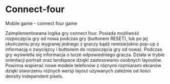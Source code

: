 # Connect-four
Mobile game - connect four game

Zaimplementowana logika gry connect four. Posiada możliwość rozpoczęcia gry od nowa podczas 
gry (buttonem RESET), lub po jej skończeniu przy wygranej jednego z graczy bądź 
remisie(okno pop-up z informacją o zwycięzcy i buttonem do rozpoczęcia gry od nowa).
Podczas gry wyświetla się informacja o turze odpowiedniego gracza.
Działa w trybie orientacji portrait oraz landspace dzięki zastosowaniu osobnych layoutów.
Powinna wspierać nowe modele telefonów z róznymi rozmiarami ekranów dzięki stworzeniu różnych 
wersji layout używanych zależnie od ilości density independent pixels.
